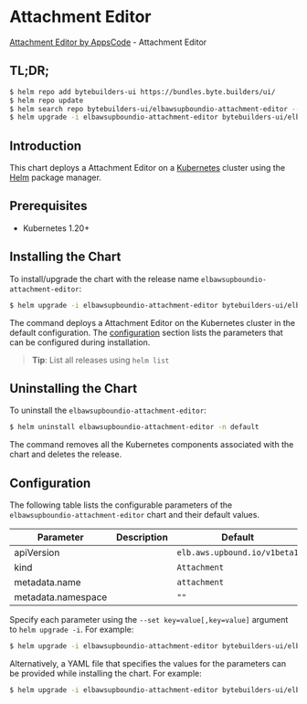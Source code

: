 # Attachment Editor

[Attachment Editor by AppsCode](https://byte.builders) - Attachment Editor

## TL;DR;

```bash
$ helm repo add bytebuilders-ui https://bundles.byte.builders/ui/
$ helm repo update
$ helm search repo bytebuilders-ui/elbawsupboundio-attachment-editor --version=v0.4.18
$ helm upgrade -i elbawsupboundio-attachment-editor bytebuilders-ui/elbawsupboundio-attachment-editor -n default --create-namespace --version=v0.4.18
```

## Introduction

This chart deploys a Attachment Editor on a [Kubernetes](http://kubernetes.io) cluster using the [Helm](https://helm.sh) package manager.

## Prerequisites

- Kubernetes 1.20+

## Installing the Chart

To install/upgrade the chart with the release name `elbawsupboundio-attachment-editor`:

```bash
$ helm upgrade -i elbawsupboundio-attachment-editor bytebuilders-ui/elbawsupboundio-attachment-editor -n default --create-namespace --version=v0.4.18
```

The command deploys a Attachment Editor on the Kubernetes cluster in the default configuration. The [configuration](#configuration) section lists the parameters that can be configured during installation.

> **Tip**: List all releases using `helm list`

## Uninstalling the Chart

To uninstall the `elbawsupboundio-attachment-editor`:

```bash
$ helm uninstall elbawsupboundio-attachment-editor -n default
```

The command removes all the Kubernetes components associated with the chart and deletes the release.

## Configuration

The following table lists the configurable parameters of the `elbawsupboundio-attachment-editor` chart and their default values.

|     Parameter      | Description |                 Default                 |
|--------------------|-------------|-----------------------------------------|
| apiVersion         |             | <code>elb.aws.upbound.io/v1beta1</code> |
| kind               |             | <code>Attachment</code>                 |
| metadata.name      |             | <code>attachment</code>                 |
| metadata.namespace |             | <code>""</code>                         |


Specify each parameter using the `--set key=value[,key=value]` argument to `helm upgrade -i`. For example:

```bash
$ helm upgrade -i elbawsupboundio-attachment-editor bytebuilders-ui/elbawsupboundio-attachment-editor -n default --create-namespace --version=v0.4.18 --set apiVersion=elb.aws.upbound.io/v1beta1
```

Alternatively, a YAML file that specifies the values for the parameters can be provided while
installing the chart. For example:

```bash
$ helm upgrade -i elbawsupboundio-attachment-editor bytebuilders-ui/elbawsupboundio-attachment-editor -n default --create-namespace --version=v0.4.18 --values values.yaml
```
